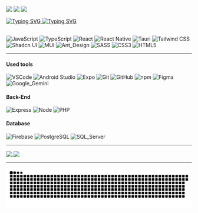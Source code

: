 <a href = "mailto:joaovictorbomfim@gmail.com"><img src="https://img.shields.io/badge/-Gmail-EA4335?style=flat&logo=gmail&logoColor=white" target="_blank"></a>
<a href="linkedin.com/in/joão-bomfim-957a04237/" target="_blank"><img src="https://img.shields.io/badge/-LinkedIn-%230077B5?style=flat&logo=linkedin&logoColor=white" target="_blank"></a>
<a><img src="https://komarev.com/ghpvc/?username=jj0han&style=flat"></a>

<a href="https://git.io/typing-svg">
  <img src="https://readme-typing-svg.demolab.com?font=Inter&weight=800&size=30&duration=3000&pause=3000&color=F0F0F0&vCenter=true&random=false&width=900&height=40&lines=Hi!+My+name+is+Jo%C3%A3o+Bomfim+and+I'm+a;%E3%81%93%E3%82%93%E3%81%AB%E3%81%A1%E3%81%AF%EF%BC%81%E7%A7%81%E3%81%AE%E5%90%8D%E5%89%8D%E3%81%AF%E3%82%B8%E3%83%A7%E3%82%A2%E3%83%B3%E3%83%BB%E3%83%9C%E3%83%B3%E3%83%95%E3%82%A3%E3%83%A0%E3%81%A7%E3%81%99%E3%80%82%E3%81%9D%E3%81%97%E3%81%A6%E3%80%81%E7%A7%81%E3%81%AF;Ol%C3%A1!+Meu+nome+%C3%A9+Jo%C3%A3o+Bomfim+e+eu+sou" alt="Typing SVG" />
  <img src="https://readme-typing-svg.demolab.com?font=Inter&weight=800&size=40&duration=2000&pause=3000&color=1F74F7&vCenter=true&repeat=false&random=false&width=410&height=43&lines=Front-End+Developer" alt="Typing SVG" />
</a>

<br/>
<br/>

  ![JavaScript](https://img.shields.io/badge/JavaScript-F7DF1E?style=for-the-badge&logo=javascript&logoColor=black)
  ![TypeScript](https://img.shields.io/badge/TypeScript-007ACC?style=for-the-badge&logo=typescript&logoColor=white)
  ![React](https://img.shields.io/badge/React-20232A?style=for-the-badge&logo=react&logoColor=61DAFB)
  ![React Native](https://img.shields.io/badge/React_Native-20232A?style=for-the-badge&logo=react&logoColor=black088CC)
  ![Tauri](https://img.shields.io/badge/Tauri-24C8D8?style=for-the-badge&logo=tauri&logoColor=white)
  ![Tailwind CSS](https://img.shields.io/badge/Tailwind_CSS-38B2AC?style=for-the-badge&logo=tailwind-css&logoColor=white)
  ![Shadcn UI](https://img.shields.io/badge/Shadcn_UI-000000?style=for-the-badge&logo=shadcnui&logoColor=white)
  ![MUI](https://img.shields.io/badge/MUI-007FFF?style=for-the-badge&logo=mui&logoColor=white)
  ![Ant_Design](https://img.shields.io/badge/Ant_Design-0170FE?style=for-the-badge&logo=antdesign&logoColor=white)
  ![SASS](https://img.shields.io/badge/Sass-CC6699?style=for-the-badge&logo=sass&logoColor=white)
  ![CSS3](https://img.shields.io/badge/CSS3-1572B6?style=for-the-badge&logo=css3&logoColor=white)
  ![HTML5](https://img.shields.io/badge/HTML5-E34F26?style=for-the-badge&logo=html5&logoColor=white)
  
<hr />

  #### Used tools
  ![VSCode](https://img.shields.io/badge/Visual_Studio_Code-0078D4?style=for-the-badge&logo=visual%20studio%20code&logoColor=white)
  ![Android Studio](https://img.shields.io/badge/Android_Studio-20232A?style=for-the-badge&logo=android%20studio&logoColor=3DDC84)
  ![Expo](https://img.shields.io/badge/Expo-000020?style=for-the-badge&logo=expo&logoColor=white)
  ![Git](https://img.shields.io/badge/GIT-E44C30?style=for-the-badge&logo=git&logoColor=white)
  ![GitHub](https://img.shields.io/badge/GitHub-100000?style=for-the-badge&logo=github&logoColor=white)
  ![npm](https://img.shields.io/badge/npm-CB3837?style=for-the-badge&logo=npm&logoColor=white)
  ![Figma](https://img.shields.io/badge/figma-20232A?style=for-the-badge&logo=figma&logoColor=F24E1E)
  ![Google_Gemini](https://img.shields.io/badge/Google_Gemini-8E75B2?style=for-the-badge&logo=googlegemini&logoColor=white)
  
  #### Back-End
  ![Express](https://img.shields.io/badge/Express-000000?style=for-the-badge&logo=express&logoColor=white)
  ![Node](https://img.shields.io/badge/Node-339933?style=for-the-badge&logo=node.js&logoColor=white)
  ![PHP](https://img.shields.io/badge/Php-777BB4?style=for-the-badge&logo=php&logoColor=white)
  
  #### Database
  ![Firebase](https://img.shields.io/badge/Firebase-20232A?style=for-the-badge&logo=firebase&logoColor=FFCA28)
  ![PostgreSQL](https://img.shields.io/badge/PostgreSQL-316192?style=for-the-badge&logo=postgresql&logoColor=white)
  ![SQL_Server](https://img.shields.io/badge/SQL_Server-CC2927?style=for-the-badge&logo=microsoftsqlserver&logoColor=white)

<hr />

<a href="https://github.com/jj0han">
  <img height="180em" align="center" src="https://github-readme-stats.vercel.app/api?username=jj0han&hide_border=true&bg_color=0e0e0e,043077,3066d5&title_color=fff&text_color=fff&border_radius=12" />
</a>
<a href="https://github.com/jj0han">
  <img height="180em" align="center" src="https://github-readme-stats.vercel.app/api/top-langs/?username=jj0han&layout=compact&langs_count=8&theme=swift&hide_border=true&border_radius=12"/>
</a>

<hr />

![Snake animation](https://github.com/jj0han/jj0han/blob/output/github-contribution-grid-snake.svg)
